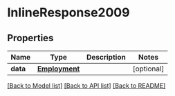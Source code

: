 # InlineResponse2009

## Properties
Name | Type | Description | Notes
------------ | ------------- | ------------- | -------------
**data** | [**Employment**](Employment.md) |  | [optional] 

[[Back to Model list]](../README.md#documentation-for-models) [[Back to API list]](../README.md#documentation-for-api-endpoints) [[Back to README]](../README.md)


